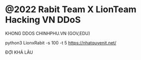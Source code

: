 # @2022 Rabit Team X LionTeam Hacking VN DDoS

KHONG DDOS CHINHPHU.VN (GOV,EDU)

python3 LionxRabit -s 100 -t 5 https://nhatquyenit.net/

ĐỢI KHÁ LÂU 
